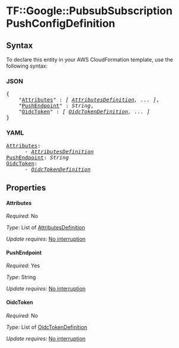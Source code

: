 # TF::Google::PubsubSubscription PushConfigDefinition

## Syntax

To declare this entity in your AWS CloudFormation template, use the following syntax:

### JSON

<pre>
{
    "<a href="#attributes" title="Attributes">Attributes</a>" : <i>[ <a href="attributesdefinition.md">AttributesDefinition</a>, ... ]</i>,
    "<a href="#pushendpoint" title="PushEndpoint">PushEndpoint</a>" : <i>String</i>,
    "<a href="#oidctoken" title="OidcToken">OidcToken</a>" : <i>[ <a href="oidctokendefinition.md">OidcTokenDefinition</a>, ... ]</i>
}
</pre>

### YAML

<pre>
<a href="#attributes" title="Attributes">Attributes</a>: <i>
      - <a href="attributesdefinition.md">AttributesDefinition</a></i>
<a href="#pushendpoint" title="PushEndpoint">PushEndpoint</a>: <i>String</i>
<a href="#oidctoken" title="OidcToken">OidcToken</a>: <i>
      - <a href="oidctokendefinition.md">OidcTokenDefinition</a></i>
</pre>

## Properties

#### Attributes

_Required_: No

_Type_: List of <a href="attributesdefinition.md">AttributesDefinition</a>

_Update requires_: [No interruption](https://docs.aws.amazon.com/AWSCloudFormation/latest/UserGuide/using-cfn-updating-stacks-update-behaviors.html#update-no-interrupt)

#### PushEndpoint

_Required_: Yes

_Type_: String

_Update requires_: [No interruption](https://docs.aws.amazon.com/AWSCloudFormation/latest/UserGuide/using-cfn-updating-stacks-update-behaviors.html#update-no-interrupt)

#### OidcToken

_Required_: No

_Type_: List of <a href="oidctokendefinition.md">OidcTokenDefinition</a>

_Update requires_: [No interruption](https://docs.aws.amazon.com/AWSCloudFormation/latest/UserGuide/using-cfn-updating-stacks-update-behaviors.html#update-no-interrupt)

